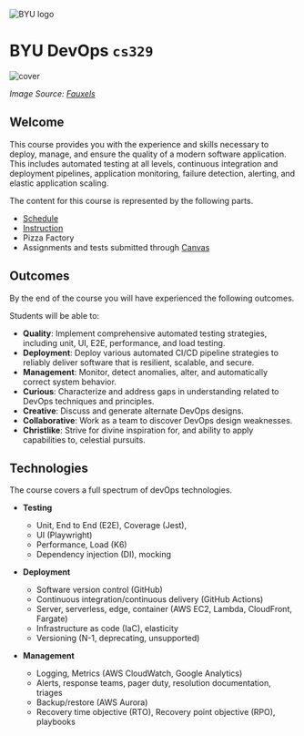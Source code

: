 ![BYU logo](https://github.com/devops329/devops/blob/main/byuLogo.png?raw=true)

# BYU **DevOps** `cs329`

![cover](https://github.com/devops329/devops/blob/main/devopscover.jpg?raw=true)

_Image Source: [Fauxels](https://www.pexels.com/photo/people-working-in-front-of-the-computer-3184357)_

## Welcome

This course provides you with the experience and skills necessary to deploy, manage, and ensure the quality of a modern software application. This includes automated testing at all levels, continuous integration and deployment pipelines, application monitoring, failure detection, alerting, and elastic application scaling.

The content for this course is represented by the following parts.

- [Schedule](https://github.com/devops329/devops/blob/main/schedule/schedule.md)
- [Instruction](https://github.com/devops329/devops/blob/main/instruction/modules.md#readme)
- Pizza Factory
- Assignments and tests submitted through [Canvas](https://byu.instructure.com)

## Outcomes

By the end of the course you will have experienced the following outcomes.

Students will be able to:

- **Quality**: Implement comprehensive automated testing strategies, including unit, UI, E2E, performance, and load testing.
- **Deployment**: Deploy various automated CI/CD pipeline strategies to reliably deliver software that is resilient, scalable, and secure.
- **Management**: Monitor, detect anomalies, alter, and automatically correct system behavior.
- **Curious**: Characterize and address gaps in understanding related to DevOps techniques and principles.
- **Creative**: Discuss and generate alternate DevOps designs.
- **Collaborative**: Work as a team to discover DevOps design weaknesses.
- **Christlike**: Strive for divine inspiration for, and ability to apply capabilities to, celestial pursuits.

## Technologies

The course covers a full spectrum of devOps technologies.

- **Testing**

  - Unit, End to End (E2E), Coverage (Jest),
  - UI (Playwright)
  - Performance, Load (K6)
  - Dependency injection (DI), mocking

- **Deployment**

  - Software version control (GitHub)
  - Continuous integration/continuous delivery (GitHub Actions)
  - Server, serverless, edge, container (AWS EC2, Lambda, CloudFront, Fargate)
  - Infrastructure as code (IaC), elasticity
  - Versioning (N-1, deprecating, unsupported)

- **Management**
  - Logging, Metrics (AWS CloudWatch, Google Analytics)
  - Alerts, response teams, pager duty, resolution documentation, triages
  - Backup/restore (AWS Aurora)
  - Recovery time objective (RTO), Recovery point objective (RPO), playbooks
